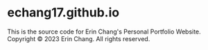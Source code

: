# echang17.github.io
This is the source code for Erin Chang's Personal Portfolio Website.
Copyright © 2023 Erin Chang. All rights reserved.
